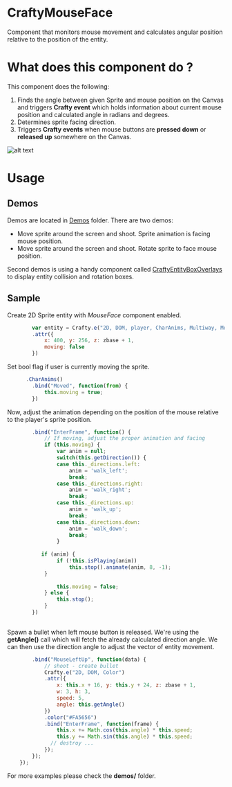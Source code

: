 CraftyMouseFace
===============

Component that monitors mouse movement and calculates angular position relative to the position of the entity.

# What does this component do ?

This component does the following:

  1. Finds the angle between given Sprite and mouse position on the Canvas and triggers **Crafty event** which holds 
information about current mouse position and calculated angle in radians and degrees.
  2. Determines sprite facing direction.
  3. Triggers **Crafty events** when mouse buttons are **pressed down** or **released up** somewhere on the Canvas.

![alt text](http://i28.tinypic.com/2llj7e8.png "2D coordinates")

# Usage

## Demos

Demos are located in [Demos](https://github.com/petarov/CraftyMouseFace/tree/master/demos) folder. There are two demos:
  * Move sprite around the screen and shoot. Sprite animation is facing mouse position.
  * Move sprite around the screen and shoot. Rotate sprite to face mouse position.

Second demos is using a handy component called [CraftyEntityBoxOverlays](https://github.com/towbi/CraftyEntityBoxOverlays) to display entity collision and rotation boxes.

## Sample

Create 2D Sprite entity with *MouseFace* component enabled.

```javascript
    	var entity = Crafty.e("2D, DOM, player, CharAnims, Multiway, MouseFace")
        .attr({
            x: 400, y: 256, z: zbase + 1,
            moving: false
        })
```

Set bool flag if user is currently moving the sprite.

```javascript
      .CharAnims()
    	.bind("Moved", function(from) {
    		this.moving = true;
    	})
```

Now, adjust the animation depending on the position of the mouse relative to the player's sprite position.

```javascript
    	.bind("EnterFrame", function() {
    		// If moving, adjust the proper animation and facing
    		if (this.moving) {
	    		var anim = null;
	    		switch(this.getDirection()) {
	    		case this._directions.left:
	    			anim = 'walk_left';
	    			break;
	    		case this._directions.right:
	    			anim = 'walk_right';
	    			break;
	    		case this._directions.up:
	    			anim = 'walk_up';
	    			break;
	    		case this._directions.down:
	    			anim = 'walk_down';
	    			break;    			
	    		}
	    		
           if (anim) {
            	if (!this.isPlaying(anim))
            		this.stop().animate(anim, 8, -1); 
        	}
	            
	            this.moving = false;
    		} else {
    			this.stop();
    		} 
    	})
      
```

Spawn a bullet when left mouse button is released. We're using the **getAngle()** call which will fetch the already calculated direction angle.
We can then use the direction angle to adjust the vector of entity movement.

```javascript
    	.bind("MouseLeftUp", function(data) {
    		// shoot - create bullet
        	Crafty.e("2D, DOM, Color")
            .attr({
                x: this.x + 16, y: this.y + 24, z: zbase + 1,
                w: 3, h: 3,
                speed: 5,
                angle: this.getAngle()
            })
            .color("#FA5656")
            .bind("EnterFrame", function(frame) {
            	this.x += Math.cos(this.angle) * this.speed;
            	this.y += Math.sin(this.angle) * this.speed;
              // destroy ...
            });
    	});
    });
```

For more examples please check the **demos/** folder.
